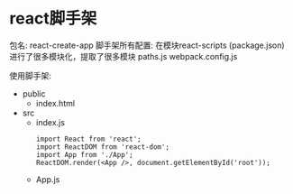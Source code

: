 # react脚手架
包名: react-create-app
脚手架所有配置: 
  在模块react-scripts (package.json)
  进行了很多模块化，提取了很多模块
  paths.js
  webpack.config.js

使用脚手架: 
- public
  - index.html
- src
  - index.js
      ```
      import React from 'react';
      import ReactDOM from 'react-dom';
      import App from './App';
      ReactDOM.render(<App />, document.getElementById('root'));
      ```
  - App.js    
   ```